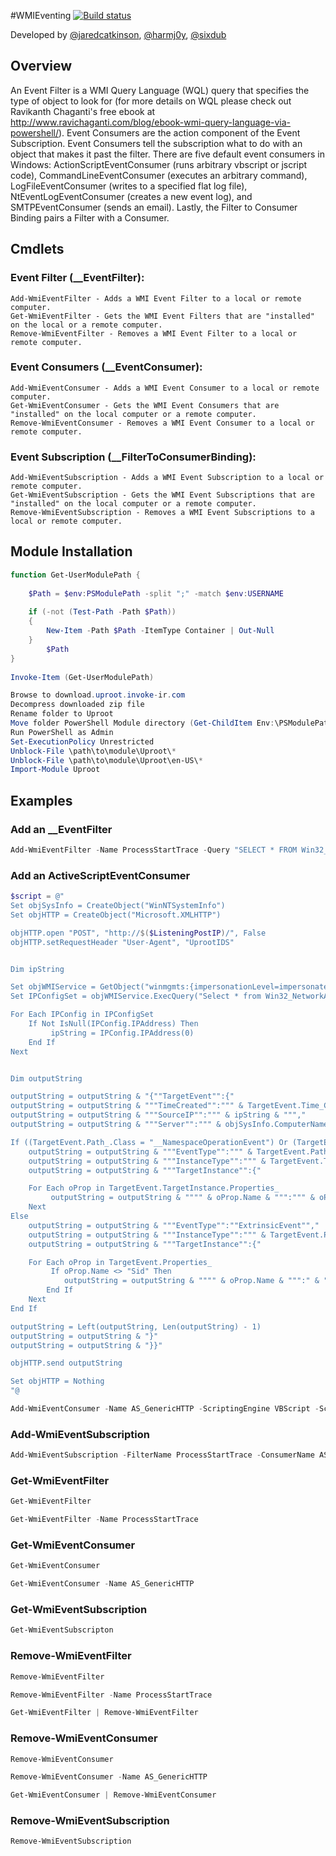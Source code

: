 #WMIEventing [![Build status](https://ci.appveyor.com/api/projects/status/d40ntb7284up5f98?svg=true)](https://ci.appveyor.com/project/Invoke-IR/wmieventing)

Developed by [@jaredcatkinson](https://twitter.com/jaredcatkinson), [@harmj0y](https://twitter.com/harmj0y), [@sixdub](https://twitter.com/sixdub)

## Overview
An Event Filter is a WMI Query Language (WQL) query that specifies the type of object to look for (for more details on WQL please check out Ravikanth Chaganti's free ebook at http://www.ravichaganti.com/blog/ebook-wmi-query-language-via-powershell/). Event Consumers are the action component of the Event Subscription. Event Consumers tell the subscription what to do with an object that makes it past the filter. There are five default event consumers in Windows: ActionScriptEventConsumer (runs arbitrary vbscript or jscript code), CommandLineEventConsumer (executes an arbitrary command), LogFileEventConsumer (writes to a specified flat log file), NtEventLogEventConsumer (creates a new event log), and SMTPEventConsumer (sends an email). Lastly, the Filter to Consumer Binding pairs a Filter with a Consumer.

## Cmdlets
### Event Filter (__EventFilter):
```
Add-WmiEventFilter - Adds a WMI Event Filter to a local or remote computer.
Get-WmiEventFilter - Gets the WMI Event Filters that are "installed" on the local or a remote computer.
Remove-WmiEventFilter - Removes a WMI Event Filter to a local or remote computer.
```

### Event Consumers (__EventConsumer):
```
Add-WmiEventConsumer - Adds a WMI Event Consumer to a local or remote computer.
Get-WmiEventConsumer - Gets the WMI Event Consumers that are "installed" on the local computer or a remote computer.
Remove-WmiEventConsumer - Removes a WMI Event Consumer to a local or remote computer.
```

### Event Subscription (__FilterToConsumerBinding):
```
Add-WmiEventSubscription - Adds a WMI Event Subscription to a local or remote computer.
Get-WmiEventSubscription - Gets the WMI Event Subscriptions that are "installed" on the local computer or a remote computer.
Remove-WmiEventSubscription - Removes a WMI Event Subscriptions to a local or remote computer.
```

## Module Installation
```powershell
function Get-UserModulePath {
 
    $Path = $env:PSModulePath -split ";" -match $env:USERNAME
 
    if (-not (Test-Path -Path $Path))
    {
        New-Item -Path $Path -ItemType Container | Out-Null
    }
        $Path
}
 
Invoke-Item (Get-UserModulePath)
```

```powershell
Browse to download.uproot.invoke-ir.com
Decompress downloaded zip file
Rename folder to Uproot
Move folder PowerShell Module directory (Get-ChildItem Env:\PSModulePath | Select-Object -ExpandProperty Value)
Run PowerShell as Admin
Set-ExecutionPolicy Unrestricted
Unblock-File \path\to\module\Uproot\*
Unblock-File \path\to\module\Uproot\en-US\*
Import-Module Uproot
```

## Examples
### Add an __EventFilter
```powershell
Add-WmiEventFilter -Name ProcessStartTrace -Query "SELECT * FROM Win32_ProcessStartTrace"
```

### Add an ActiveScriptEventConsumer
```powershell
$script = @"
Set objSysInfo = CreateObject("WinNTSystemInfo")
Set objHTTP = CreateObject("Microsoft.XMLHTTP")

objHTTP.open "POST", "http://$($ListeningPostIP)/", False
objHTTP.setRequestHeader "User-Agent", "UprootIDS"


Dim ipString

Set objWMIService = GetObject("winmgmts:{impersonationLevel=impersonate}!\\localhost\root\cimv2")
Set IPConfigSet = objWMIService.ExecQuery("Select * from Win32_NetworkAdapterConfiguration Where IPEnabled=TRUE")

For Each IPConfig in IPConfigSet
    If Not IsNull(IPConfig.IPAddress) Then 
         ipString = IPConfig.IPAddress(0)
    End If
Next


Dim outputString

outputString = outputString & "{""TargetEvent"":{"
outputString = outputString & """TimeCreated"":""" & TargetEvent.Time_Created & ""","
outputString = outputString & """SourceIP"":""" & ipString & ""","
outputString = outputString & """Server"":""" & objSysInfo.ComputerName & ""","

If ((TargetEvent.Path_.Class = "__NamespaceOperationEvent") Or (TargetEvent.Path_.Class = "__NamespaceModificationEvent") Or (TargetEvent.Path_.Class = "__NamespaceDeletionEvent") Or (TargetEvent.Path_.Class = "__NamespaceCreationEvent") Or (TargetEvent.Path_.Class = "__ClassOperationEvent") Or (TargetEvent.Path_.Class = "__ClassModificationEvent") Or (TargetEvent.Path_.Class = "__ClassCreationEvent") Or (TargetEvent.Path_.Class = "__InstanceOperationEvent") Or (TargetEvent.Path_.Class = "__InstanceCreationEvent") Or (TargetEvent.Path_.Class = "__MethodInvocationEvent") Or (TargetEvent.Path_.Class = "__InstanceModificationEvent") Or (TargetEvent.Path_.Class = "__InstanceDeletionEvent") Or (TargetEvent.Path_.Class = "__TimerEvent")) Then
    outputString = outputString & """EventType"":""" & TargetEvent.Path_.Class & ""","
    outputString = outputString & """InstanceType"":""" & TargetEvent.TargetInstance.Path_.Class & ""","
    outputString = outputString & """TargetInstance"":{"

    For Each oProp in TargetEvent.TargetInstance.Properties_
         outputString = outputString & """" & oProp.Name & """:""" & oProp & ""","
    Next
Else
    outputString = outputString & """EventType"":""ExtrinsicEvent"","
    outputString = outputString & """InstanceType"":""" & TargetEvent.Path_.Class & ""","
    outputString = outputString & """TargetInstance"":{"

    For Each oProp in TargetEvent.Properties_
         If oProp.Name <> "Sid" Then
            outputString = outputString & """" & oProp.Name & """:" & """" & oProp & ""","
        End If
    Next
End If

outputString = Left(outputString, Len(outputString) - 1)
outputString = outputString & "}"
outputString = outputString & "}}"

objHTTP.send outputString

Set objHTTP = Nothing
"@

Add-WmiEventConsumer -Name AS_GenericHTTP -ScriptingEngine VBScript -ScriptText $script
```

### Add-WmiEventSubscription
```powershell
Add-WmiEventSubscription -FilterName ProcessStartTrace -ConsumerName AS_GenericHTTP -ConsumerType ActiveScriptEventConsumer
```

### Get-WmiEventFilter
```powershell
Get-WmiEventFilter
```

```powershell
Get-WmiEventFilter -Name ProcessStartTrace
```

### Get-WmiEventConsumer
```powershell
Get-WmiEventConsumer
```

```powershell
Get-WmiEventConsumer -Name AS_GenericHTTP
```

### Get-WmiEventSubscription
```powershell
Get-WmiEventSubscripton
```

### Remove-WmiEventFilter
```powershell
Remove-WmiEventFilter
```

```powershell
Remove-WmiEventFilter -Name ProcessStartTrace
```

```powershell
Get-WmiEventFilter | Remove-WmiEventFilter
```

### Remove-WmiEventConsumer
```powershell
Remove-WmiEventConsumer
```

```powershell
Remove-WmiEventConsumer -Name AS_GenericHTTP
```

```powershell
Get-WmiEventConsumer | Remove-WmiEventConsumer
```

### Remove-WmiEventSubscription
```powershell
Remove-WmiEventSubscription
```

